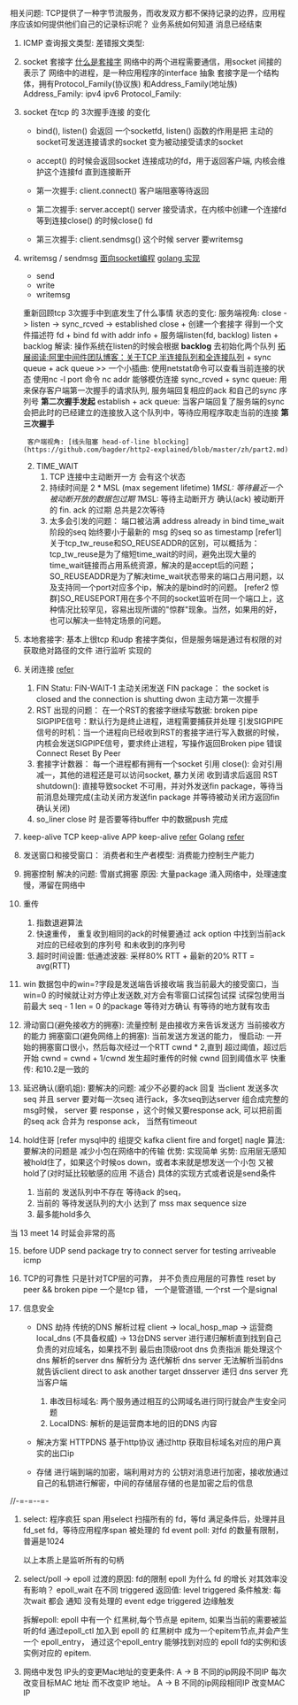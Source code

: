 相关问题:
    TCP提供了一种字节流服务，而收发双方都不保持记录的边界，应用程序应该如何提供他们自己的记录标识呢？ 业务系统如何知道 消息已经结束


1. ICMP
    查询报文类型:
    差错报文类型:
2. socket 套接字 [什么是套接字](https://www.cnblogs.com/dolphinx/p/3460545.html)
    网络中的两个进程需要通信，用socket 间接的表示了 网络中的进程，是一种应用程序的interface 抽象
    套接字是一个结构体，拥有Protocol_Family(协议族) 和Address_Family(地址族)
    Address_Family: ipv4 ipv6
    Protocol_Family: 
3. socket 在tcp 的 3次握手连接 的变化
    + bind(), listen() 会返回 一个socketfd, listen() 函数的作用是把 主动的socket可发送连接请求的socket 变为被动接受请求的socket
    + accept() 的时候会返回socket 连接成功的fd，用于返回客户端, 内核会维护这个连接fd 直到连接断开
    
    + 第一次握手: client.connect() 客户端阻塞等待返回
    + 第二次握手: server.accept() server 接受请求，在内核中创建一个连接fd 等到连接close() 的时候close() fd
    + 第三次握手: client.sendmsg() 这个时候 server 要writemsg
4. writemsg / sendmsg [面向socket编程](https://time.geekbang.org/column/article/116043) [golang 实现](https://tonybai.com/2015/11/17/tcp-programming-in-golang/)
    + send
    + write
    + writemsg
    
    重新回顾tcp 3次握手中到底发生了什么事情
    状态的变化:
        服务端视角: close -> listen -> sync_rcved -> established
            close
                + 创建一个套接字 得到一个文件描述符 fd
                + bind fd with addr info
                + 服务端listen(fd, backlog) 
            listen
                + backlog 解读: 操作系统在listen的时候会根据 __backlog__ 去初始化两个队列 [拓展阅读:阿里中间件团队博客：关于TCP 半连接队列和全连接队列](http://jm.taobao.org/2017/05/25/525-1/)
                    + sync queue
                    + ack queue
                    >> 一个小插曲: 
                        使用netstat命令可以查看当前连接的状态
                        使用nc -l port 命令 nc addr 能够模仿连接
            sync_rcved 
                    + sync queue: 用来保存客户端第一次握手的请求队列, 服务端回复相应的ack 和自己的sync 序列号 __第二次握手发起__
            establish
                    + ack queue: 当客户端回复了服务端的sync会把此时的已经建立的连接放入这个队列中，等待应用程序取走当前的连接 __第三次握手__
         
        客户端视角: [线头阻塞 head-of-line blocking](https://github.com/bagder/http2-explained/blob/master/zh/part2.md)
        
    2. TIME_WAIT 
        1. TCP 连接中主动断开一方 会有这个状态
        2. 持续时间是 2 * MSL (max segement lifetime) 
            1*MSL: 等待最近一个被动断开放的数据包过期
            1*MSL: 等待主动断开方 确认(ack) 被动断开的 fin. ack 的过期 
            总共是2次等待
        3. 太多会引发的问题：
            端口被沾满
            address already in bind 
                time_wait 阶段的seq 始终要小于最新的 msg 的seq
                    so as timestamp
            [refer1]关于tcp_tw_reuse和SO_REUSEADDR的区别，可以概括为：tcp_tw_reuse是为了缩短time_wait的时间，避免出现大量的time_wait链接而占用系统资源，解决的是accept后的问题；SO_REUSEADDR是为了解决time_wait状态带来的端口占用问题，以及支持同一个port对应多个ip，解决的是bind时的问题。
            [refer2 惊群]SO_REUSEPORT用在多个不同的socket监听在同一个端口上，这种情况比较罕见，容易出现所谓的"惊群"现象。当然，如果用的好，也可以解决一些特定场景的问题。
5. 本地套接字:
    基本上很tcp 和udp 套接字类似，但是服务端是通过有权限的对 获取绝对路径的文件 进行监听 实现的
    
6. 关闭连接  [refer](https://time.geekbang.org/column/article/126126)
    1. FIN
        Statu: FIN-WAIT-1 主动关闭发送 FIN package： the socket is closed and the connection is shutting dwon 主动方第一次握手
    2. RST
        出现的问题：
            在一个RST的套接字继续写数据: broken pipe 
        SIGPIPE信号：默认行为是终止进程，进程需要捕获并处理
            引发SIGPIPE信号的时机：当一个进程向已经收到RST的套接字进行写入数据的时候，内核会发送SIGPIPE信号，要求终止进程，写操作返回Broken pipe 错误
        Connect Reset By Peer            
    3. 套接字计数器：
        每一个进程都有拥有一个socket 引用
        close(): 会对引用减一，其他的进程还是可以访问socket, 暴力关闭 收到请求后返回 RST
        shutdown(): 直接导致socket 不可用，并对外发送fin package，等待当前消息处理完成(主动关闭方发送fin package 并等待被动关闭方返回fin 确认关闭)
    4. so_liner
        close 时 是否要等待buffer 中的数据push 完成
7. keep-alive
    TCP keep-alive
    APP keep-alive [refer](https://technologyconversations.com/2015/09/08/service-discovery-zookeeper-vs-etcd-vs-consul/)
    Golang [refer](https://draveness.me/golang/concurrency/golang-timer.html)

8. 发送窗口和接受窗口：
    消费者和生产者模型: 消费能力控制生产能力
    
9. 拥塞控制
    解决的问题: 雪崩式拥塞
    原因: 大量package 涌入网络中，处理速度慢，滞留在网络中

10. 重传
    1. 指数退避算法
    2. 快速重传， 重复收到相同的ack的时候要通过 ack option 中找到当前ack 对应的已经收到的序列号 和未收到的序列号
    3. 超时时间设置:
        低通滤波器: 采样80% RTT + 最新的20% RTT = avg(RTT)
11. win 
    数据包中的win=?字段是发送端告诉接收端 我当前最大的接受窗口，当win=0 的时候就让对方停止发送数,对方会有零窗口试探包试探 
        试探包使用当前最大 seq - 1  len = 0 的package 等待对方确认
    有等待的地方就有攻击
12. 滑动窗口(避免接收方的拥塞): 流量控制 是由接收方来告诉发送方 当前接收方的能力
    拥塞窗口(避免网络上的拥塞): 当前发送方发送的能力，
        慢启动: 一开始的拥塞窗口很小，然后每次经过一个RTT cwnd * 2,直到 超过阈值，超过后开始 cwnd = cwnd + 1/cwnd
            发生超时重传的时候 cwnd 回到阈值水平
        快重传: 和10.2是一致的

13. 延迟确认(磨叽姐):
    要解决的问题: 减少不必要的ack 回复
    当client 发送多次seq 并且 server 要对每一次seq 进行ack，多次seq到达server 组合成完整的msg时候， server 要 response ，这个时候又要response ack, 可以把前面的seq ack 合并为 response ack， 当然有timeout

14. hold住哥 [refer mysql中的 组提交 kafka client fire and forget]
    nagle 算法: 要解决的问题是 减少小包在网络中的传输
    优势: 实现简单 劣势: 应用层无感知被hold住了，如果这个时候os down，或者本来就是想发送一个小包 又被hold了(对时延比较敏感的应用 不适合)
    具体的实现方式或者说是send条件
    1. 当前的 发送队列中不存在 等待ack 的seq，
    2. 当前的 等待发送队列的大小 达到了 mss max sequence size
    3. 最多能hold多久
    
当 13 meet 14 时延会非常的高    

15. before UDP send package 
        try to connect server for testing arriveable icmp

16. TCP的可靠性
    只是针对TCP层的可靠， 并不负责应用层的可靠性
    reset by peer && broken pipe  一个是tcp 错， 一个是管道错, 一个rst 一个是signal
3. 信息安全
    + DNS 劫持
        传统的DNS 解析过程 client -> local_hosp_map -> 运营商local_dns (不具备权威) -> 13台DNS server 进行递归解析直到找到自己负责的对应域名，如果找不到 最后由顶级root dns 负责指派 能处理这个dns 解析的server 
            dns 解析分为 
                迭代解析 dns server 无法解析当前dns 就告诉client direct to ask another target dnsserver
                递归 dns server 充当客户端
        1. 串改目标域名: 两个服务通过相互的公网域名进行同行就会产生安全问题
        2. LocalDNS: 解析的是运营商本地的旧的DNS 内容
    + 解决方案
        HTTPDNS 基于http协议 通过http 获取目标域名对应的用户真实的出口ip
    
    + 存储
        进行端到端的加密，端利用对方的 公钥对消息进行加密，接收放通过自己的私钥进行解密，中间的存储层存储的也是加密之后的信息

//-=-=--=-
1. select: 程序疯狂 span 用select 扫描所有的 fd，等fd 满足条件后，处理并且 fd_set fd，等待应用程序span 被处理的 fd
    event
   poll: 对fd 的数量有限制，普遍是1024
   
   以上本质上是监听所有的句柄

2. select/poll -> epoll 过渡的原因: fd的限制
      epoll 为什么 fd 的增长 对其效率没有影响？ 
        epoll_wait 在不同 triggered 返回值:
            level triggered 条件触发: 每次wait 都会 通知 没有处理的 event
        edge triggered 边缘触发
      
      拆解epoll:
            epoll 中有一个 红黑树,每个节点是 epitem,
        如果当当前的需要被监听的fd 通过epoll_ctl 加入到 epoll 的 红黑树中
        成为一个epitem节点,并会产生一个 epoll_entry，
        通过这个epoll_entry 能够找到对应的 epoll fd的实例和该实例对应的 epitem.
        

3. 网络中发包 IP头的变更Mac地址的变更条件:
    A -> B 不同的ip网段不同IP 每次改变目标MAC 地址 而不改变IP 地址。
    A -> B 不同的ip网段相同IP 改变MAC IP